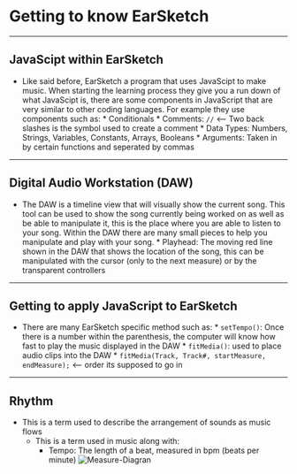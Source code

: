# Getting to know EarSketch
---
## JavaScipt within EarSketch

* Like said before, EarSketch a program that uses JavaScipt to make music. When starting the learning process they give you a run down of what JavaScipt is, there are some components in JavaScript that are very similar to other coding languages. For example they use components such as:
            * Conditionals
            * Comments: `//` <-- Two back slashes is the symbol used to create a comment
            * Data Types: Numbers, Strings, Variables, Constants, Arrays, Booleans
            * Arguments: Taken in by certain functions and seperated by commas 

---

## Digital Audio Workstation (DAW)
* The DAW is a timeline view that will visually show the current song. This tool can be used to show the song currently being worked on as well as be able to manipulate it, this is the place where you are able to listen to your song. Within the DAW there are many small pieces to help you manipulate and play with your song.
        * Playhead: The moving red line shown in the DAW that shows the location of the song, this can be manipulated with the cursor (only to the next measure) or by the transparent controllers

---
## Getting to apply JavaScript to EarSketch
* There are many EarSketch specific method such as:
        * `setTempo()`: Once there is a number within the parenthesis, the computer will know how fast to play the music displayed in the DAW
        * `fitMedia()`: used to place audio clips into the DAW
            * `fitMedia(Track, Track#, startMeasure, endMeasure);` <-- order its supposed to go in 
---
## Rhythm
* This is a term used to describe the arrangement of sounds as music flows
    * This is a term used in music along with:
        * Tempo: The length of a beat, measured in bpm (beats per minute)
    ![Measure-Diagran](/enties/barStructure-cropped.png)